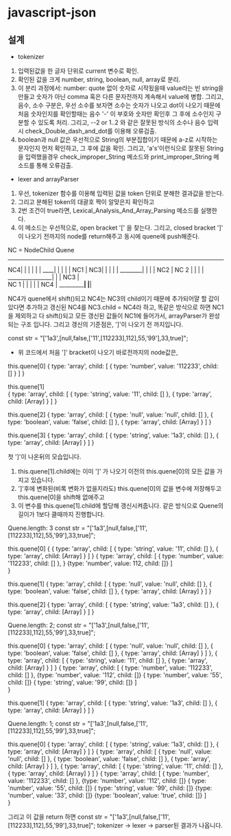 # javascript-json
## 설계


- tokenizer
1. 입력된값을 한 글자 단위로 current 변수로 확인.
2. 확인된 값을 크게 number, string, boolean, null, array로 분리.
3. 이 분리 과정에서:
number: quote 없이 숫자로 시작됬을때 value라는 빈 string을 만들고 숫자가 아닌 comma 혹은 다른 문자전까지 계속해서 value에 병합. 그리고, 음수, 소수 구분은, 우선 소수를 보자면 소수는 숫자가 나오고 dot이 나오기 때문에 처음 숫자인지를 확인할때는 음수 '-' 이 부호와 숫자만 확인후 그 후에 소수인지 구분할 수 있도록 처리. 그리고, --2 or 1..2 와 같은 잘못된 방식의 소수나 음수 입력시 check_Double_dash_and_dot를 이용해 오류검출.
4. boolean과 null 값은 우선적으로 String의 부분집합이기 때문에 a-z로 시작하는 문자인지 먼저 확인하고, 그 후에 값을 확인. 그리고, 'a's'이런식으로 잘못된 String을 입력했을경우 check_improper_String 메소드와 print_improper_String 메소드를 통해 오류검출.

- lexer and arrayParser
1. 우선, tokenizer 함수를 이용해 입력된 값을 token 단위로 분해한 결과값을 받는다.
2. 그리고 분해된 token의 대괄호 짝이 알맞은지 확인하고
3. 2번 조건이 true라면, Lexical_Analysis_And_Array_Parsing 메소드를 실행한다.
4. 이 메소드는 우선적으로, open bracket '[' 을 찾는다. 그리고, 
closed bracket ']' 이 나오기 전까지의 node를 return해주고 동시에 quene에 push해준다. 

NC = NodeChild                      Quene
_________________________
 NC4|   |       |        |     |                |
____|   |       |        |     |      NC1       |
     NC3|       |        |     |                |
________|       |        |     |      NC2       | 
        NC 2    |        |     |                |   
________________|        |     |      NC3       |  
               NC 1      |     |                |
                         |     |      NC4       |
_________________________|     |________________|


NC4가 quene에서 shift()되고 NC4는 NC3의 child이기 때문에 추가되어얄 할 값이 있다면 추가하고 갱신된 NC4를 NC3.child = NC4라 하고, 똑같은 방식으로 하면 NC1을 제외하고 다 shift()되고 모든 갱신된 값들이 NC1에 들어가서, arrayParser가 완성되는 구조 입니다. 그리고 갱신의 기준점은, ']'이 나오기 전 까지입니다.


const str = "['1a3',[null,false,['11',[112233],112],55,'99'],33,true]";
- 위 코드에서 처음 ']' bracket이 나오기 바로전까지의 node값은,
 
this.quene[0]
 { type: 'array', 
  child: [ { type: 'number', value: '112233', child: [] } ] }

this.quene[1]  
 { type: 'array',
   child:
    [ { type: 'string', value: '11', child: [] },
      { type: 'array', child: [Array] } ] }

this.quene[2]
 { type: 'array',
   child:
    [ { type: 'null', value: 'null', child: [] },
      { type: 'boolean', value: 'false', child: [] },
      { type: 'array', child: [Array] } ] }

this.quene[3]
 { type: 'array',
   child:
    [ { type: 'string', value: '1a3', child: [] },
      { type: 'array', child: [Array] } ] }

첫 ']'이 나온뒤의 모습입니다.
1. this.quene[1].child에는  이미 ']' 가 나오기 이전의 this.quene[0]의 모든 값을 가지고 있습니다.
2. ']'후에 변화된(비록 변화가 없을지라도) this.quene[0]의 값을 변수에 저장해두고 this.quene[0]을 shift해 없애주고
3. 이 변수를 this.quene[1].child에 할당해 갱신시켜줍니다. 같은 방식으로 Quene의 길이가 1보다 클때까지 진행합니다.

Quene.length: 3
const str = "['1a3',[null,false,['11',[112233],112],55,'99'],33,true]";

this.quene[0]
{
   { type: 'array',
   child:
    [ { type: 'string', value: '11', child: [] },
      { type: 'array', child: [Array] } ] }
          { type: 'array',
            child:
              [ { type: 'number', value: '112233', child: [] },
          }
      {type: 'number', value: 112, child: []}
    ]            
}

this.quene[1]
 { type: 'array',
   child:
    [ { type: 'null', value: 'null', child: [] },
      { type: 'boolean', value: 'false', child: [] },
      { type: 'array', child: [Array] } ] }

this.quene[2]
 { type: 'array',
   child:
    [ { type: 'string', value: '1a3', child: [] },
      { type: 'array', child: [Array] } ] }


Quene.length: 2;
const str = "['1a3',[null,false,['11',[112233],112],55,'99'],33,true]";

this.quene[0]
 { type: 'array',
   child:
    [ { type: 'null', value: 'null', child: [] },
      { type: 'boolean', value: 'false', child: [] },
      { type: 'array', child: [Array] } ] },
          { type: 'array',
            child:
              [ { type: 'string', value: '11', child: [] },
                { type: 'array', child: [Array] } ] }
                    { type: 'array',
                      child:
                      [ { type: 'number', value: '112233', child: [] },
                {type: 'number', value: '112', child: []}
      { type: 'number', value: '55', child: []}
      { type: 'string', value: '99', child: []}
    ]           
  } 

this.quene[1]
 { type: 'array',
   child:
    [ { type: 'string', value: '1a3', child: [] },
      { type: 'array', child: [Array] } ] }

Quene.length: 1;
const str = "['1a3',[null,false,['11',[112233],112],55,'99'],33,true]";

this.quene[0]
 { type: 'array',
   child:
    [ { type: 'string', value: '1a3', child: [] },
      { type: 'array', child: [Array] } ] }
             { type: 'array',
              child:
                [ { type: 'null', value: 'null', child: [] },
                  { type: 'boolean', value: 'false', child: [] },
                  { type: 'array', child: [Array] } ] },
                      { type: 'array',
                        child:
                          [ { type: 'string', value: '11', child: [] },
                            { type: 'array', child: [Array] } ] }
                                { type: 'array',
                                  child:
                                  [ { type: 'number', value: '112233', child: [] },
                            {type: 'number', value: '112', child: []}
                  { type: 'number', value: '55', child: []}
                  { type: 'string', value: '99', child: []}
      {type: 'number', value: '33', child: []}
      {type: 'boolean', value: 'true', child: []}
    ]           
  } 

그리고 이 값을 return 하면 const str = "['1a3',[null,false,['11',[112233],112],55,'99'],33,true]";
tokenizer -> lexer -> parser된 결과가 나옵니다.